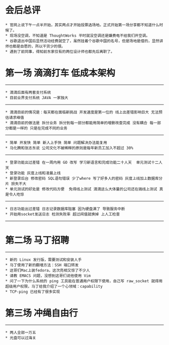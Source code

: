 # 会后总评
    * 官网上说下午一点半开始，其实两点才开始投票选场地。正式开始第一场分享都不知道什么时候了。
    * 现场没空调，不知道是 ThoughtWorks 平时就没空调还是嫌费电不给我们开空调。
    * 谷歌退出中国后显然活动经费就空了，虽然挂着个谷歌中国的名号，但是场地是借的，显然讲师也都是自愿的，所以干货少的很。
    * 遇到了前同事，得知前东家仅有的两位设计师也都先后离职了。

# 第一场 滴滴打车 低成本架构
----
    * 滴滴后面有两套支付系统
    * 目前业界支付系统 JAVA 一家独大
----
    * 滴滴目前的情况是：每天都在面临新挑战 开发速度是第一位的 线上出差错影响巨大 无法预估请求峰值
    * 滴滴目前的做法是 拆分业务 拆分到每一部分都能用简单的增删改查完成 没有耦合 每一部分都是一样的 只是在完成不同的业务
----
    * 简单 开发快 简单 新人上手快 简单 问题解决办法能复用
    * 马化腾和张志东说 公司文化不被稀释的原则是每年新员工加入不超过 30%
----
    * 登录功能出过差错 在一周内用 GO 改写 学习新语言和完成功能二十人天  单元测试十二人天 
    * 登录功能 灰度上线和凌晨上线 
    * 新登录后台 修改密码 SQL语句错误 少了where 写了好多人的密码 灰度上线加上数据库分片 损失不大
    * 单元测试的好处是 修改代码方便  免得线上测试 滴滴这么大体量的公司还在搞线上测试 真是令人吃惊
----
    * 日志功能出过差错 日志记录数据库阻塞 因为硬盘满了 导致服务中断
    * 开始用socket发送日志 检测失败率 超过阀值就换掉 上人工检查
----

# 第二场 马丁招聘
----
    * 新的 Linux 发行版，需要测试和安装人手
    * 马丁使用了新的翻墙方法：SSH 端口转发
    * 这哥们Mac上装fedora，这次亮相又惊了不少人
    * 请教 EMACS 问题，没想到这哥们说他使用 Vim
    * 问了一下为什么系统的 ping 工具能在普通用户权限下使用，自己写 raw_socket 就得用超级用户权限，马丁给我介绍了一个心领域：capability
    * TCP-ping 已经有了很多实现

# 第三场 冲绳自由行
----
    * 两人全部一万五
    * 光盘可以过海关
